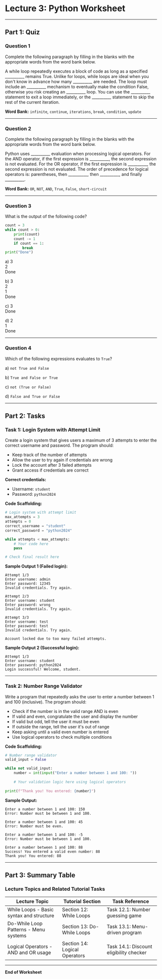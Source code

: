# Lecture 3: Python Worksheet

---

## Part 1: Quiz

### Question 1

Complete the following paragraph by filling in the blanks with the appropriate words from the word bank below.

A while loop repeatedly executes a block of code as long as a specified __________ remains True. Unlike for loops, while loops are ideal when you don't know in advance how many __________ are needed. The loop must include an __________ mechanism to eventually make the condition False, otherwise you risk creating an __________ loop. You can use the __________ statement to exit a loop immediately, or the __________ statement to skip the rest of the current iteration.

**Word Bank:** `infinite`, `continue`, `iterations`, `break`, `condition`, `update`

---

### Question 2

Complete the following paragraph by filling in the blanks with the appropriate words from the word bank below.

Python uses __________ evaluation when processing logical operators. For the AND operator, if the first expression is __________, the second expression is not evaluated. For the OR operator, if the first expression is __________, the second expression is not evaluated. The order of precedence for logical operators is: parentheses, then __________, then __________, and finally __________.

**Word Bank:** `OR`, `NOT`, `AND`, `True`, `False`, `short-circuit`

---

### Question 3

What is the output of the following code?

```python
count = 3
while count > 0:
    print(count)
    count -= 1
    if count == 1:
        break
print("Done")
```

a) 3  
   2  
   Done

b) 3  
   2  
   1  
   Done

c) 3  
   Done

d) 2  
   1  
   Done

---

### Question 4

Which of the following expressions evaluates to `True`?

a) `not True and False`

b) `True and False or True`

c) `not (True or False)`

d) `False and True or False`

---

## Part 2: Tasks

### Task 1: Login System with Attempt Limit

Create a login system that gives users a maximum of 3 attempts to enter the correct username and password. The program should:
- Keep track of the number of attempts
- Allow the user to try again if credentials are wrong
- Lock the account after 3 failed attempts
- Grant access if credentials are correct

**Correct credentials:**
- Username: `student`
- Password: `python2024`

**Code Scaffolding:**

```python
# Login system with attempt limit
max_attempts = 3
attempts = 0
correct_username = "student"
correct_password = "python2024"

while attempts < max_attempts:
    # Your code here
    pass

# Check final result here
```

**Sample Output 1 (Failed login):**
```
Attempt 1/3
Enter username: admin
Enter password: 12345
Invalid credentials. Try again.

Attempt 2/3
Enter username: student
Enter password: wrong
Invalid credentials. Try again.

Attempt 3/3
Enter username: test
Enter password: test
Invalid credentials. Try again.

Account locked due to too many failed attempts.
```

**Sample Output 2 (Successful login):**
```
Attempt 1/3
Enter username: student
Enter password: python2024
Login successful! Welcome, student.
```

---

### Task 2: Number Range Validator

Write a program that repeatedly asks the user to enter a number between 1 and 100 (inclusive). The program should:
- Check if the number is in the valid range AND is even
- If valid and even, congratulate the user and display the number
- If valid but odd, tell the user it must be even
- If outside the range, tell the user it's out of range
- Keep asking until a valid even number is entered
- Use logical operators to check multiple conditions

**Code Scaffolding:**

```python
# Number range validator
valid_input = False

while not valid_input:
    number = int(input("Enter a number between 1 and 100: "))
    
    # Your validation logic here using logical operators
    
print(f"Thank you! You entered: {number}")
```

**Sample Output:**
```
Enter a number between 1 and 100: 150
Error: Number must be between 1 and 100.

Enter a number between 1 and 100: 45
Error: Number must be even.

Enter a number between 1 and 100: -5
Error: Number must be between 1 and 100.

Enter a number between 1 and 100: 88
Success! You entered a valid even number: 88
Thank you! You entered: 88
```

---

## Part 3: Summary Table

### Lecture Topics and Related Tutorial Tasks

| Lecture Topic | Tutorial Section | Task Reference |
|---------------|------------------|----------------|
| While Loops - Basic syntax and structure | Section 12: While Loops | Task 12.1: Number guessing game |
| Do-While Loop Patterns - Menu systems | Section 13: Do-While Loops | Task 13.1: Menu-driven program |
| Logical Operators - AND and OR usage | Section 14: Logical Operators | Task 14.1: Discount eligibility checker |

---

**End of Worksheet**
